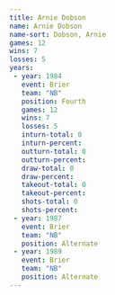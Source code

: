 ```yaml
---
title: Arnie Dobson
name: Arnie Dobson
name-sort: Dobson, Arnie
games: 12
wins: 7
losses: 5
years:
 - year: 1984
   event: Brier
   team: "NB"
   position: Fourth
   games: 12
   wins: 7
   losses: 5
   inturn-total: 0
   inturn-percent:
   outturn-total: 0
   outturn-percent:
   draw-total: 0
   draw-percent:
   takeout-total: 0
   takeout-percent:
   shots-total: 0
   shots-percent:
 - year: 1987
   event: Brier
   team: "NB"
   position: Alternate
 - year: 1989
   event: Brier
   team: "NB"
   position: Alternate
---
```

